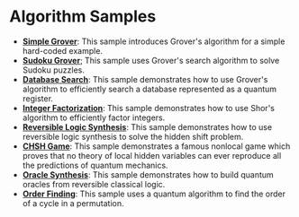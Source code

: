 # Algorithm Samples

- **[Simple Grover](./simple-grover)**:
  This sample introduces Grover's algorithm for a simple hard-coded example.
- **[Sudoku Grover](./sudoku-grover)**;
  This sample uses Grover's search algorithm to solve Sudoku puzzles.
- **[Database Search](./database-search/)**:
  This sample demonstrates how to use Grover's algorithm to efficiently search a database represented as a quantum register.
- **[Integer Factorization](./integer-factorization/)**:
  This sample demonstrates how to use Shor's algorithm to efficiently factor integers.
- **[Reversible Logic Synthesis](./reversible-logic-synthesis/)**:
  This sample demonstrates how to use reversible logic synthesis to solve the hidden shift problem.
- **[CHSH Game](./chsh-game/)**:
  This sample demonstrates a famous nonlocal game which proves that no theory of local hidden variables can ever reproduce all the predictions of quantum mechanics.
- **[Oracle Synthesis](./oracle-synthesis)**:
  This sample demonstrates how to build quantum oracles from reversible classical logic.
- **[Order Finding](./order-finding)**:
  This sample uses a quantum algorithm to find the order of a cycle in a permutation.

